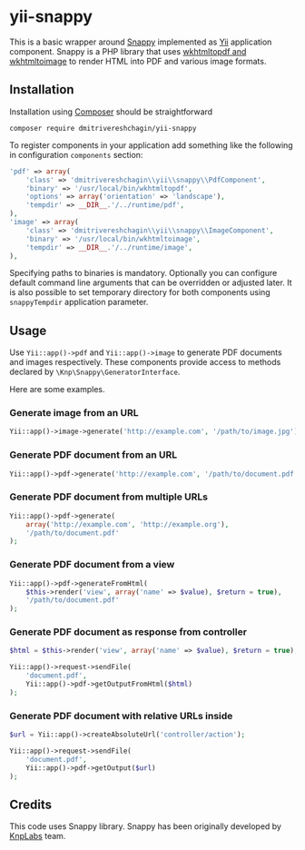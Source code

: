 # yii-snappy

This is a basic wrapper around [Snappy][s] implemented as [Yii][y]
application component.  Snappy is a PHP library that uses
[wkhtmltopdf and wkhtmltoimage][w] to render HTML into PDF and various
image formats.

## Installation

Installation using [Composer][c] should be straightforward

```
composer require dmitrivereshchagin/yii-snappy
```

To register components in your application add something like the
following in configuration `components` section:

```php
'pdf' => array(
    'class' => 'dmitrivereshchagin\\yii\\snappy\\PdfComponent',
    'binary' => '/usr/local/bin/wkhtmltopdf',
    'options' => array('orientation' => 'landscape'),
    'tempdir' => __DIR__.'/../runtime/pdf',
),
'image' => array(
    'class' => 'dmitrivereshchagin\\yii\\snappy\\ImageComponent',
    'binary' => '/usr/local/bin/wkhtmltoimage',
    'tempdir' => __DIR__.'/../runtime/image',
),
```

Specifying paths to binaries is mandatory.  Optionally you can configure
default command line arguments that can be overridden or adjusted later.
It is also possible to set temporary directory for both components using
`snappyTempdir` application parameter.

## Usage

Use `Yii::app()->pdf` and `Yii::app()->image` to generate PDF documents
and images respectively.  These components provide access to methods
declared by `\Knp\Snappy\GeneratorInterface`.

Here are some examples.

### Generate image from an URL

```php
Yii::app()->image->generate('http://example.com', '/path/to/image.jpg');
```

### Generate PDF document from an URL

```php
Yii::app()->pdf->generate('http://example.com', '/path/to/document.pdf');
```

### Generate PDF document from multiple URLs

```php
Yii::app()->pdf->generate(
    array('http://example.com', 'http://example.org'),
    '/path/to/document.pdf'
);
```

### Generate PDF document from a view

```php
Yii::app()->pdf->generateFromHtml(
    $this->render('view', array('name' => $value), $return = true),
    '/path/to/document.pdf'
);
```

### Generate PDF document as response from controller

```php
$html = $this->render('view', array('name' => $value), $return = true);

Yii::app()->request->sendFile(
    'document.pdf',
    Yii::app()->pdf->getOutputFromHtml($html)
);
```

### Generate PDF document with relative URLs inside

```php
$url = Yii::app()->createAbsoluteUrl('controller/action');

Yii::app()->request->sendFile(
    'document.pdf',
    Yii::app()->pdf->getOutput($url)
);
```

## Credits

This code uses Snappy library.  Snappy has been originally developed
by [KnpLabs][k] team.

[c]: https://getcomposer.org
[k]: http://knplabs.com
[s]: https://github.com/KnpLabs/snappy
[w]: http://wkhtmltopdf.org
[y]: https://github.com/yiisoft/yii

